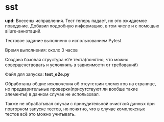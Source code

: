 # sst
**upd:** Внесены исправления. Тест теперь падает, но это ожидаемое поведение. Добавил подробную информацию, в том числе и с помощью allure-аннотаций.

Тестовое задание выполнено с использованием Pytest

Время выполнения: около 3 часов

Создана базовая структура e2e теста(понятно, что можно совершенствовать и усложнять в зависимости от требований)

Файл для запуска: **test_e2e.py**

Обработаны общие исключения об отсутствии элементов на странице, но предварительные проверки(присутствуют ли вообще такие элементы) в данном случае не использовал.

Также не обрабатывал случаи с принудительной очисткой данных при повторном запуске тестов, но понятно, что в случае комплексных тестов всё это можно учитывать.
